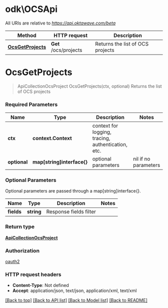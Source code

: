 # odk\OCSApi

All URIs are relative to *https://api.oktawave.com/beta*

Method | HTTP request | Description
------------- | ------------- | -------------
[**OcsGetProjects**](OCSApi.md#OcsGetProjects) | **Get** /ocs/projects | Returns the list of OCS projects


# **OcsGetProjects**
> ApiCollectionOcsProject OcsGetProjects(ctx, optional)
Returns the list of OCS projects

### Required Parameters

Name | Type | Description  | Notes
------------- | ------------- | ------------- | -------------
 **ctx** | **context.Context** | context for logging, tracing, authentication, etc.
 **optional** | **map[string]interface{}** | optional parameters | nil if no parameters

### Optional Parameters
Optional parameters are passed through a map[string]interface{}.

Name | Type | Description  | Notes
------------- | ------------- | ------------- | -------------
 **fields** | **string**| Response fields filter | 

### Return type

[**ApiCollectionOcsProject**](ApiCollection[OcsProject].md)

### Authorization

[oauth2](../README.md#oauth2)

### HTTP request headers

 - **Content-Type**: Not defined
 - **Accept**: application/json, text/json, application/xml, text/xml

[[Back to top]](#) [[Back to API list]](../README.md#documentation-for-api-endpoints) [[Back to Model list]](../README.md#documentation-for-models) [[Back to README]](../README.md)

